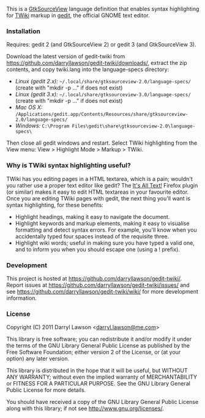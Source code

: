 This is a [GtkSourceView](http://projects.gnome.org/gtksourceview/) language
definition that enables syntax highlighting for [TWiki](http://twiki.org/)
markup in [gedit](http://projects.gnome.org/gedit/), the official GNOME text
editor.

### Installation

Requires: gedit 2 (and GtkSourceView 2) or gedit 3 (and GtkSourceView 3).

Download the latest version of gedit-twiki from
https://github.com/darryllawson/gedit-twiki/downloads/, extract the zip contents,
and copy twiki.lang into the language-specs directory:

* *Linux (gedit 2.x):* `~/.local/share/gtksourceview-2.0/language-specs/`
  (create with "mkdir -p ..." if does not exist)
* *Linux (gedit 3.x):* `~/.local/share/gtksourceview-3.0/language-specs/`
  (create with "mkdir -p ..." if does not exist)
* *Mac OS X:* `/Applications/gedit.app/Contents/Resources/share/gtksourceview-2.0/language-specs/`
* *Windows:* `C:\Program Files\gedit\share\gtksourceview-2.0\language-specs\`

Then close all gedit windows and restart. Select TWiki
highlighting from the View menu: View > Highlight Mode > Markup > TWiki.


### Why is TWiki syntax highlighting useful?

TWiki has you editing pages in a HTML textarea, which is a pain; wouldn't you
rather use a proper text editor like gedit? The
[It's All Text!](https://addons.mozilla.org/en-US/firefox/addon/its-all-text/)
Firefox plugin (or similar) makes it easy to edit HTML textareas in your
favourite editor. Once you are editing TWiki pages with gedit, the next thing
you'll want is syntax highlighting, for these benefits:

* Highlight headings, making it easy to navigate the document.
* Highlight keywords and markup elements, making it easy to visualise
  formatting and detect syntax errors. For example, you'll know when you
  accidentally typed four spaces instead of the requisite three.
* Highlight wiki words; useful in making sure you have typed a valid one, and
  to inform you when you should escape one (using a ! prefix).


### Development

This project is hosted at https://github.com/darryllawson/gedit-twiki/.
Report issues at https://github.com/darryllawson/gedit-twiki/issues/
and see https://github.com/darryllawson/gedit-twiki/wiki/ for more
development information.


### License

Copyright (C) 2011 Darryl Lawson &lt;darryl.lawson@me.com&gt;

This library is free software; you can redistribute it and/or
modify it under the terms of the GNU Library General Public
License as published by the Free Software Foundation; either
version 2 of the License, or (at your option) any later version.

This library is distributed in the hope that it will be useful,
but WITHOUT ANY WARRANTY; without even the implied warranty of
MERCHANTABILITY or FITNESS FOR A PARTICULAR PURPOSE.  See the GNU
Library General Public License for more details.

You should have received a copy of the GNU Library General Public
License along with this library; if not see
http://www.gnu.org/licenses/.
